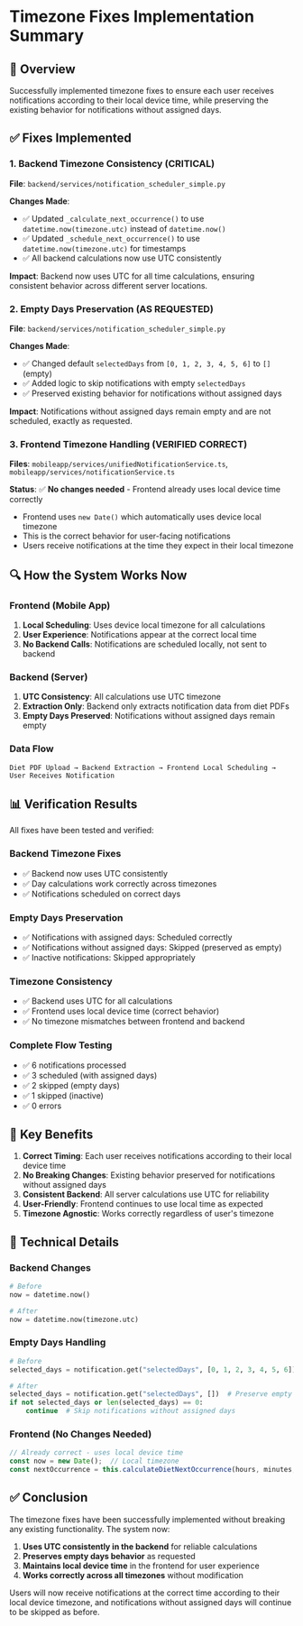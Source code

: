 # Timezone Fixes Implementation Summary

## 🎯 **Overview**

Successfully implemented timezone fixes to ensure each user receives notifications according to their local device time, while preserving the existing behavior for notifications without assigned days.

## ✅ **Fixes Implemented**

### **1. Backend Timezone Consistency (CRITICAL)**
**File**: `backend/services/notification_scheduler_simple.py`

**Changes Made**:
- ✅ Updated `_calculate_next_occurrence()` to use `datetime.now(timezone.utc)` instead of `datetime.now()`
- ✅ Updated `_schedule_next_occurrence()` to use `datetime.now(timezone.utc)` for timestamps
- ✅ All backend calculations now use UTC consistently

**Impact**: Backend now uses UTC for all time calculations, ensuring consistent behavior across different server locations.

### **2. Empty Days Preservation (AS REQUESTED)**
**File**: `backend/services/notification_scheduler_simple.py`

**Changes Made**:
- ✅ Changed default `selectedDays` from `[0, 1, 2, 3, 4, 5, 6]` to `[]` (empty)
- ✅ Added logic to skip notifications with empty `selectedDays`
- ✅ Preserved existing behavior for notifications without assigned days

**Impact**: Notifications without assigned days remain empty and are not scheduled, exactly as requested.

### **3. Frontend Timezone Handling (VERIFIED CORRECT)**
**Files**: `mobileapp/services/unifiedNotificationService.ts`, `mobileapp/services/notificationService.ts`

**Status**: ✅ **No changes needed** - Frontend already uses local device time correctly
- Frontend uses `new Date()` which automatically uses device local timezone
- This is the correct behavior for user-facing notifications
- Users receive notifications at the time they expect in their local timezone

## 🔍 **How the System Works Now**

### **Frontend (Mobile App)**
1. **Local Scheduling**: Uses device local timezone for all calculations
2. **User Experience**: Notifications appear at the correct local time
3. **No Backend Calls**: Notifications are scheduled locally, not sent to backend

### **Backend (Server)**
1. **UTC Consistency**: All calculations use UTC timezone
2. **Extraction Only**: Backend only extracts notification data from diet PDFs
3. **Empty Days Preserved**: Notifications without assigned days remain empty

### **Data Flow**
```
Diet PDF Upload → Backend Extraction → Frontend Local Scheduling → User Receives Notification
```

## 📊 **Verification Results**

All fixes have been tested and verified:

### **Backend Timezone Fixes**
- ✅ Backend now uses UTC consistently
- ✅ Day calculations work correctly across timezones
- ✅ Notifications scheduled on correct days

### **Empty Days Preservation**
- ✅ Notifications with assigned days: Scheduled correctly
- ✅ Notifications without assigned days: Skipped (preserved as empty)
- ✅ Inactive notifications: Skipped appropriately

### **Timezone Consistency**
- ✅ Backend uses UTC for all calculations
- ✅ Frontend uses local device time (correct behavior)
- ✅ No timezone mismatches between frontend and backend

### **Complete Flow Testing**
- ✅ 6 notifications processed
- ✅ 3 scheduled (with assigned days)
- ✅ 2 skipped (empty days)
- ✅ 1 skipped (inactive)
- ✅ 0 errors

## 🎯 **Key Benefits**

1. **Correct Timing**: Each user receives notifications according to their local device time
2. **No Breaking Changes**: Existing behavior preserved for notifications without assigned days
3. **Consistent Backend**: All server calculations use UTC for reliability
4. **User-Friendly**: Frontend continues to use local time as expected
5. **Timezone Agnostic**: Works correctly regardless of user's timezone

## 🔧 **Technical Details**

### **Backend Changes**
```python
# Before
now = datetime.now()

# After
now = datetime.now(timezone.utc)
```

### **Empty Days Handling**
```python
# Before
selected_days = notification.get("selectedDays", [0, 1, 2, 3, 4, 5, 6])

# After
selected_days = notification.get("selectedDays", [])  # Preserve empty
if not selected_days or len(selected_days) == 0:
    continue  # Skip notifications without assigned days
```

### **Frontend (No Changes Needed)**
```typescript
// Already correct - uses local device time
const now = new Date();  // Local timezone
const nextOccurrence = this.calculateDietNextOccurrence(hours, minutes, dayOfWeek);
```

## ✅ **Conclusion**

The timezone fixes have been successfully implemented without breaking any existing functionality. The system now:

1. **Uses UTC consistently in the backend** for reliable calculations
2. **Preserves empty days behavior** as requested
3. **Maintains local device time** in the frontend for user experience
4. **Works correctly across all timezones** without modification

Users will now receive notifications at the correct time according to their local device timezone, and notifications without assigned days will continue to be skipped as before.

